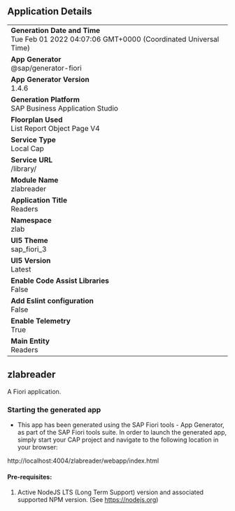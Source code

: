## Application Details
|               |
| ------------- |
|**Generation Date and Time**<br>Tue Feb 01 2022 04:07:06 GMT+0000 (Coordinated Universal Time)|
|**App Generator**<br>@sap/generator-fiori|
|**App Generator Version**<br>1.4.6|
|**Generation Platform**<br>SAP Business Application Studio|
|**Floorplan Used**<br>List Report Object Page V4|
|**Service Type**<br>Local Cap|
|**Service URL**<br>/library/
|**Module Name**<br>zlabreader|
|**Application Title**<br>Readers|
|**Namespace**<br>zlab|
|**UI5 Theme**<br>sap_fiori_3|
|**UI5 Version**<br>Latest|
|**Enable Code Assist Libraries**<br>False|
|**Add Eslint configuration**<br>False|
|**Enable Telemetry**<br>True|
|**Main Entity**<br>Readers|

## zlabreader

A Fiori application.

### Starting the generated app

-   This app has been generated using the SAP Fiori tools - App Generator, as part of the SAP Fiori tools suite.  In order to launch the generated app, simply start your CAP project and navigate to the following location in your browser:

http://localhost:4004/zlabreader/webapp/index.html

#### Pre-requisites:

1. Active NodeJS LTS (Long Term Support) version and associated supported NPM version.  (See https://nodejs.org)


